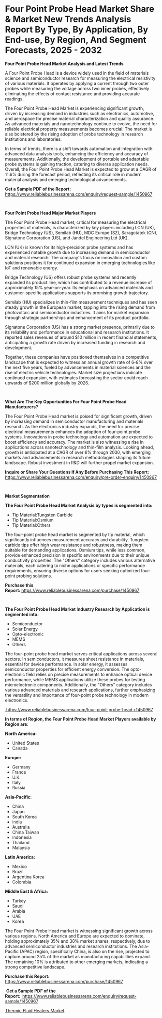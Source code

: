 <p><h1>Four Point Probe Head Market Share & Market New Trends Analysis Report By Type, By Application, By End-use, By Region, And Segment Forecasts, 2025 - 2032</h1></p><p><strong>Four Point Probe Head Market Analysis and Latest Trends</strong></p>
<p><p>A Four Point Probe Head is a device widely used in the field of materials science and semiconductor research for measuring the electrical resistivity of various materials. It operates by applying a current through two outer probes while measuring the voltage across two inner probes, effectively eliminating the effects of contact resistance and providing accurate readings.</p><p>The Four Point Probe Head Market is experiencing significant growth, driven by increasing demand in industries such as electronics, automotive, and aerospace for precise material characterization and quality assurance. As advanced materials and nanotechnology continue to evolve, the need for reliable electrical property measurements becomes crucial. The market is also bolstered by the rising adoption of probe technology in research institutions and laboratories.</p><p>In terms of trends, there is a shift towards automation and integration with advanced data analysis tools, enhancing the efficiency and accuracy of measurements. Additionally, the development of portable and adaptable probe systems is gaining traction, catering to diverse application needs. Overall, the Four Point Probe Head Market is expected to grow at a CAGR of 11.6% during the forecast period, reflecting its critical role in modern material analysis and emerging technological advancements.</p></p>
<p><strong>Get a Sample PDF of the Report:&nbsp;</strong> <a href="https://www.reliablebusinessarena.com/enquiry/request-sample/1450967?utm_campaign=3535&utm_medium=2&utm_source=Github&utm_content=ia&utm_term=09042025&utm_id=four-point-probe-head">https://www.reliablebusinessarena.com/enquiry/request-sample/1450967</a></p>
<p>&nbsp;</p>
<p><strong>Four Point Probe Head Major Market Players</strong></p>
<p><p>The Four Point Probe Head market, critical for measuring the electrical properties of materials, is characterized by key players including LCN (UK), Bridge Technology (US), Semilab (HU), MDC Europe (SZ), Saragotatek (CN), Signatone Corporation (US), and Jandel Engineering Ltd (UK). </p><p>LCN (UK) is known for its high-precision probe systems and has experienced notable growth due to increasing demand in semiconductor and material research. The company's focus on innovation and custom solutions positions it for continued expansion in emerging technologies like IoT and renewable energy.</p><p>Bridge Technology (US) offers robust probe systems and recently expanded its product line, which has contributed to a revenue increase of approximately 15% year-on-year. Its emphasis on advanced materials and customer-specific applications supports its promising growth trajectory.</p><p>Semilab (HU) specializes in thin-film measurement techniques and has seen steady growth in the European market, tapping into the rising demand from photovoltaic and semiconductor industries. It aims for market expansion through strategic partnerships and enhancement of its product portfolio.</p><p>Signatone Corporation (US) has a strong market presence, primarily due to its reliability and performance in educational and research institutions. It reported sales revenues of around $10 million in recent financial statements, anticipating a growth rate driven by increased funding in research and development.</p><p>Together, these companies have positioned themselves in a competitive landscape that is expected to witness an annual growth rate of 6-8% over the next five years, fueled by advancements in material sciences and the rise of electric vehicle technologies. Market size projections indicate continued expansion, with estimates forecasting the sector could reach upwards of $200 million globally by 2026.</p></p>
<p>&nbsp;</p>
<p><strong>What Are The Key Opportunities For Four Point Probe Head Manufacturers?</strong></p>
<p><p>The Four Point Probe Head market is poised for significant growth, driven by increasing demand in semiconductor manufacturing and materials research. As the electronics industry expands, the need for precise electrical measurements enhances the adoption of four-point probe systems. Innovations in probe technology and automation are expected to boost efficiency and accuracy. The market is also witnessing a rise in applications across nanotechnology and thin-film analysis. Looking ahead, growth is anticipated at a CAGR of over 6% through 2030, with emerging markets and advancements in research methodologies shaping its future landscape. Robust investment in R&D will further propel market expansion.</p></p>
<p><strong>Inquire or Share Your Questions If Any Before Purchasing This Report:</strong> <a href="https://www.reliablebusinessarena.com/enquiry/pre-order-enquiry/1450967?utm_campaign=3535&utm_medium=2&utm_source=Github&utm_content=ia&utm_term=09042025&utm_id=four-point-probe-head">https://www.reliablebusinessarena.com/enquiry/pre-order-enquiry/1450967</a></p>
<p>&nbsp;</p>
<p><strong>Market Segmentation</strong></p>
<p><strong>The Four Point Probe Head Market Analysis by types is segmented into:</strong></p>
<p><ul><li>Tip Material:Tungsten Carbide</li><li>Tip Material:Osmium</li><li>Tip Material:Others</li></ul></p>
<p><p>The four-point probe head market is segmented by tip material, which significantly influences measurement accuracy and durability. Tungsten carbide tips offer high wear resistance and robustness, making them suitable for demanding applications. Osmium tips, while less common, provide enhanced precision in specific environments due to their unique conductivity properties. The "Others" category includes various alternative materials, each catering to niche applications or specific performance requirements, ensuring diverse options for users seeking optimized four-point probing solutions.</p></p>
<p><strong>Purchase this Report:&nbsp;</strong><a href="https://www.reliablebusinessarena.com/purchase/1450967?utm_campaign=3535&utm_medium=2&utm_source=Github&utm_content=ia&utm_term=09042025&utm_id=four-point-probe-head">https://www.reliablebusinessarena.com/purchase/1450967</a></p>
<p>&nbsp;</p>
<p><strong>The Four Point Probe Head Market Industry Research by Application is segmented into:</strong></p>
<p><ul><li>Semiconductor</li><li>Solar Energy</li><li>Opto-electronic</li><li>MEMS</li><li>Others</li></ul></p>
<p><p>The four-point probe head market serves critical applications across several sectors. In semiconductors, it measures sheet resistance in materials, essential for device performance. In solar energy, it assesses semiconductor properties for efficient energy conversion. The opto-electronic field relies on precise measurements to enhance optical device performance, while MEMS applications utilize these probes for testing microelectronic components. Additionally, the "Others" category includes various advanced materials and research applications, further emphasizing the versatility and importance of four-point probe technology in modern electronics.</p></p>
<p><a href="https://www.reliablebusinessarena.com/four-point-probe-head-r1450967?utm_campaign=3535&utm_medium=2&utm_source=Github&utm_content=ia&utm_term=09042025&utm_id=four-point-probe-head">&nbsp;https://www.reliablebusinessarena.com/four-point-probe-head-r1450967</a></p>
<p><strong>In terms of Region, the Four Point Probe Head Market Players available by Region are:</strong></p>
<p>
    <p> <strong> North America: </strong>
        <ul>
            <li>United States</li>
            <li>Canada</li>
        </ul>
        </p> 
    <p> <strong> Europe: </strong>
        <ul>
            <li>Germany</li>
            <li>France</li>
            <li>U.K.</li>
            <li>Italy</li>
            <li>Russia</li>
        </ul>
        </p> 
    <p> <strong> Asia-Pacific: </strong>
        <ul>
            <li>China</li>
            <li>Japan</li>
            <li>South Korea</li>
            <li>India</li>
            <li>Australia</li>
            <li>China Taiwan</li>
            <li>Indonesia</li>
            <li>Thailand</li>
            <li>Malaysia</li>
        </ul>
        </p> 
    <p> <strong> Latin America: </strong>
        <ul>
            <li>Mexico</li>
            <li>Brazil</li>
            <li>Argentina Korea</li>
            <li>Colombia</li>
        </ul>
        </p> 
    <p> <strong> Middle East & Africa: </strong>
        <ul>
            <li>Turkey</li>
            <li>Saudi</li>
            <li>Arabia</li>
            <li>UAE</li>
            <li>Korea</li>
        </ul>
    </p>
    </p>
<p><p>The Four Point Probe Head market is witnessing significant growth across various regions. North America and Europe are expected to dominate, holding approximately 35% and 30% market shares, respectively, due to advanced semiconductor industries and research institutions. The Asia-Pacific (APAC) region, specifically China, is also on the rise, projected to capture around 25% of the market as manufacturing capabilities expand. The remaining 10% is attributed to other emerging markets, indicating a strong competitive landscape.</p></p>
<p><strong>Purchase this Report: </strong><a href="https://www.reliablebusinessarena.com/purchase/1450967?utm_campaign=3535&utm_medium=2&utm_source=Github&utm_content=ia&utm_term=09042025&utm_id=four-point-probe-head">https://www.reliablebusinessarena.com/purchase/1450967</a></p>
<p>&nbsp;<strong>Get a Sample PDF of the Report:&nbsp;&nbsp;</strong><a href="https://www.reliablebusinessarena.com/enquiry/request-sample/1450967?utm_campaign=3535&utm_medium=2&utm_source=Github&utm_content=ia&utm_term=09042025&utm_id=four-point-probe-head">https://www.reliablebusinessarena.com/enquiry/request-sample/1450967</a></p>
<p><strong></strong></p>
<p><p><a href="https://github.com/ijffseandy/Market-Research-Report-List-1/blob/main/thermic-fluid-heaters-market.md?utm_campaign=3535&utm_medium=2&utm_source=Github&utm_content=ia&utm_term=09042025&utm_id=four-point-probe-head">Thermic Fluid Heaters Market</a></p></p>